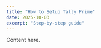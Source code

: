 ```yaml
---
title: "How to Setup Tally Prime"
date: 2025-10-03
excerpt: "Step-by-step guide"
---
```

Content here.
